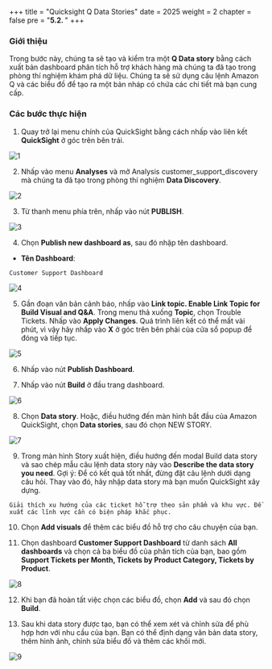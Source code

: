 +++
title = "Quicksight Q Data Stories"
date = 2025
weight = 2
chapter = false
pre = "<b>5.2. </b>"
+++

### Giới thiệu
Trong bước này, chúng ta sẽ tạo và kiểm tra một **Q Data story** bằng cách xuất bản dashboard phân tích hỗ trợ khách hàng mà chúng ta đã tạo trong phòng thí nghiệm khám phá dữ liệu. Chúng ta sẽ sử dụng câu lệnh Amazon Q và các biểu đồ để tạo ra một bản nháp có chứa các chi tiết mà bạn cung cấp.

### Các bước thực hiện

1. Quay trở lại menu chính của QuickSight bằng cách nhấp vào liên kết **QuickSight** ở góc trên bên trái.

![1](../../../images/5/5.2/1.png)

2. Nhấp vào menu **Analyses** và mở Analysis customer_support_discovery mà chúng ta đã tạo trong phòng thí nghiệm **Data Discovery**.

![2](../../../images/5/5.2/2.png)

3. Từ thanh menu phía trên, nhấp vào nút **PUBLISH**.

![3](../../../images/5/5.2/3.png)

4. Chọn **Publish new dashboard as**, sau đó nhập tên dashboard.

* **Tên Dashboard**:

`Customer Support Dashboard`

![4](../../../images/5/5.2/4.png)

5. Gần đoạn văn bản cảnh báo, nhấp vào **Link topic. Enable Link Topic for Build Visual and Q&A**. Trong menu thả xuống **Topic**, chọn Trouble Tickets. Nhấp vào **Apply Changes**. Quá trình liên kết có thể mất vài phút, vì vậy hãy nhấp vào **X** ở góc trên bên phải của cửa sổ popup để đóng và tiếp tục.

![5](../../../images/5/5.2/5.png)

6. Nhấp vào nút **Publish Dashboard**.

7. Nhấp vào nút **Build** ở đầu trang dashboard.

![6](../../../images/5/5.2/6.png)

8. Chọn **Data story**. Hoặc, điều hướng đến màn hình bắt đầu của Amazon QuickSight, chọn **Data stories**, sau đó chọn NEW STORY.

![7](../../../images/5/5.2/7.png)

9. Trong màn hình Story xuất hiện, điều hướng đến modal Build data story và sao chép mẫu câu lệnh data story này vào **Describe the data story you need**. Gợi ý: Để có kết quả tốt nhất, đừng đặt câu lệnh dưới dạng câu hỏi. Thay vào đó, hãy nhập data story mà bạn muốn QuickSight xây dựng.

`Giải thích xu hướng của các ticket hỗ trợ theo sản phẩm và khu vực. Đề xuất các lĩnh vực cần có biện pháp khắc phục.`

10. Chọn **Add visuals** để thêm các biểu đồ hỗ trợ cho câu chuyện của bạn.

11. Chọn dashboard **Customer Support Dashboard** từ danh sách **All dashboards** và chọn cả ba biểu đồ của phân tích của bạn, bao gồm **Support Tickets per Month, Tickets by Product Category, Tickets by Product**.

![8](../../../images/5/5.2/8.png)

12. Khi bạn đã hoàn tất việc chọn các biểu đồ, chọn **Add** và sau đó chọn **Build**.

13. Sau khi data story được tạo, bạn có thể xem xét và chỉnh sửa để phù hợp hơn với nhu cầu của bạn. Bạn có thể định dạng văn bản data story, thêm hình ảnh, chỉnh sửa biểu đồ và thêm các khối mới.

![9](../../../images/5/5.2/9.png)